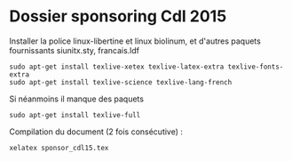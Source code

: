 # Dossier sponsoring Cdl 2015

Installer la police linux-libertine et linux biolinum,
et d'autres paquets fournissants siunitx.sty, francais.ldf

	sudo apt-get install texlive-xetex texlive-latex-extra texlive-fonts-extra
	sudo apt-get install texlive-science texlive-lang-french

Si néanmoins il manque des paquets

	sudo apt-get install texlive-full

Compilation du document (2 fois consécutive) : 

	xelatex sponsor_cdl15.tex
